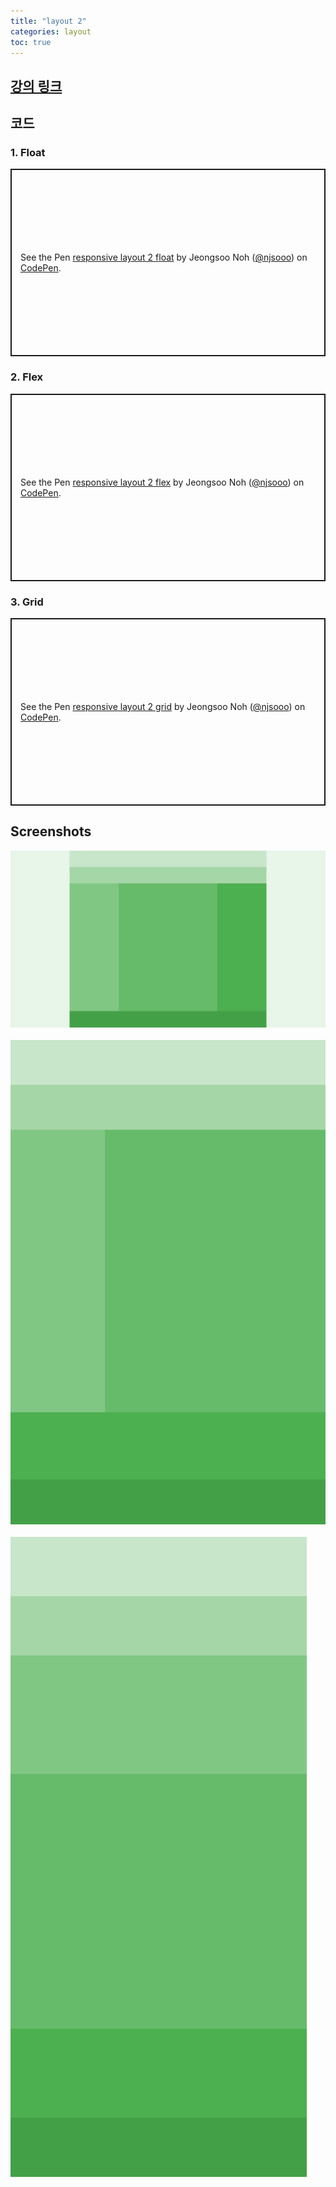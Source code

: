 ```yaml
---
title: "layout 2"
categories: layout
toc: true
---
```


## [강의 링크](https://wtss.tistory.com/489)

## 코드

### 1. Float
<p class="codepen" data-height="300" data-default-tab="html,result" data-slug-hash="wvEqepd" data-user="njsooo" style="height: 300px; box-sizing: border-box; display: flex; align-items: center; justify-content: center; border: 2px solid; margin: 1em 0; padding: 1em;">
  <span>See the Pen <a href="https://codepen.io/njsooo/pen/wvEqepd">
  responsive layout 2 float</a> by Jeongsoo Noh (<a href="https://codepen.io/njsooo">@njsooo</a>)
  on <a href="https://codepen.io">CodePen</a>.</span>
</p>
<script async src="https://cpwebassets.codepen.io/assets/embed/ei.js"></script>

### 2. Flex
<p class="codepen" data-height="300" data-default-tab="html,result" data-slug-hash="KKxvqxR" data-user="njsooo" style="height: 300px; box-sizing: border-box; display: flex; align-items: center; justify-content: center; border: 2px solid; margin: 1em 0; padding: 1em;">
  <span>See the Pen <a href="https://codepen.io/njsooo/pen/KKxvqxR">
  responsive layout 2 flex</a> by Jeongsoo Noh (<a href="https://codepen.io/njsooo">@njsooo</a>)
  on <a href="https://codepen.io">CodePen</a>.</span>
</p>
<script async src="https://cpwebassets.codepen.io/assets/embed/ei.js"></script>


### 3. Grid
<p class="codepen" data-height="300" data-default-tab="html,result" data-slug-hash="LYJjjNN" data-user="njsooo" style="height: 300px; box-sizing: border-box; display: flex; align-items: center; justify-content: center; border: 2px solid; margin: 1em 0; padding: 1em;">
  <span>See the Pen <a href="https://codepen.io/njsooo/pen/LYJjjNN">
  responsive layout 2 grid</a> by Jeongsoo Noh (<a href="https://codepen.io/njsooo">@njsooo</a>)
  on <a href="https://codepen.io">CodePen</a>.</span>
</p>
<script async src="https://cpwebassets.codepen.io/assets/embed/ei.js"></script>


## Screenshots
![layout 2 dekstop](/images/layout/layout_2_desktop.png "layout 2 dekstop")  
<br />
![layout 2 tablet](/images/layout/layout_2_tablet.png "layout 2 tablet")  
<br />
![layout 2 mobile](/images/layout/layout_2_mobile.png "layout 2 mobile")